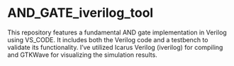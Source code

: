 # AND_GATE_iverilog_tool
This repository features a fundamental AND gate implementation in Verilog using VS_CODE. It includes both the Verilog code and a testbench to validate its functionality. I’ve utilized Icarus Verilog (iverilog) for compiling and GTKWave for visualizing the simulation results. 
